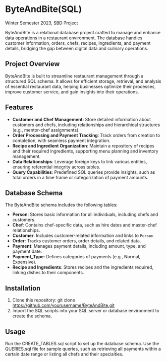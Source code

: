 # ByteAndBite(SQL)
Winter Semester 2023, SBD Project

ByteAndBite is a relational database project crafted to manage and enhance data operations in a restaurant environment. The database handles customer information, orders, chefs, recipes, ingredients, and payment details, bridging the gap between digital data and culinary operations.

## Project Overview

ByteAndBite is built to streamline restaurant management through a structured SQL schema. It allows for efficient storage, retrieval, and analysis of essential restaurant data, helping businesses optimize their processes, improve customer service, and gain insights into their operations.

## Features

- **Customer and Chef Management**: Store detailed information about customers and chefs, including relationships and hierarchical structures (e.g., mentor-chef assignments).
- **Order Processing and Payment Tracking**: Track orders from creation to completion, with seamless payment integration.
- **Recipe and Ingredient Organization**: Maintain a repository of recipes and their required ingredients, supporting menu planning and inventory management.
- **Data Relationships**: Leverage foreign keys to link various entities, ensuring referential integrity across tables.
- **Query Capabilities**: Predefined SQL queries provide insights, such as total orders in a time frame or categorization of payment amounts.

## Database Schema

The ByteAndBite schema includes the following tables:

- **Person**: Stores basic information for all individuals, including chefs and customers.
- **Chef**: Contains chef-specific data, such as hire dates and master-chef relationships.
- **Customer**: Includes customer-related information and links to `Person`.
- **Order**: Tracks customer orders, order details, and related data.
- **Payment**: Manages payment details, including amount, type, and payment date.
- **Payment_Type**: Defines categories of payments (e.g., Normal, Expensive).
- **Recipe and Ingredients**: Stores recipes and the ingredients required, linking dishes to their components.

## Installation

1. Clone this repository:
   git clone https://github.com/yourusername/ByteAndBite.git
2. Import the SQL scripts into your SQL server or database environment to create the schema.

## Usage

Run the CREATE_TABLES.sql script to set up the database schema.
Use the QUERIES.sql file for sample queries, such as retrieving all payments within a certain date range or listing all chefs and their specialties.

